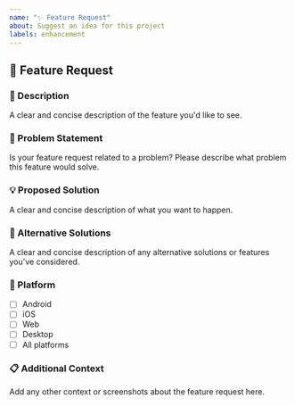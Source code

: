 ```yaml
---
name: "✨ Feature Request"
about: Suggest an idea for this project
labels: enhancement
---
```


## 🚀 Feature Request

### 📝 Description
A clear and concise description of the feature you'd like to see.

### 🎯 Problem Statement
Is your feature request related to a problem? Please describe what problem this feature would solve.

### 💡 Proposed Solution
A clear and concise description of what you want to happen.

### 🔄 Alternative Solutions
A clear and concise description of any alternative solutions or features you've considered.

### 📱 Platform
- [ ] Android
- [ ] iOS
- [ ] Web
- [ ] Desktop
- [ ] All platforms

### 📋 Additional Context
Add any other context or screenshots about the feature request here.

